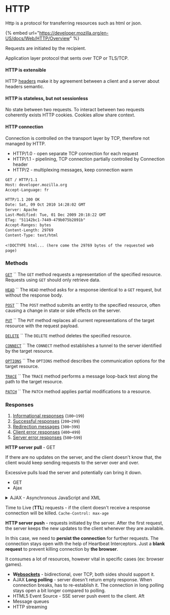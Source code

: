 # HTTP

Http is a protocol for transferring resources such as html or json.

{% embed url="https://developer.mozilla.org/en-US/docs/Web/HTTP/Overview" %}

Requests are initiated by the recipient.

Application layer protocol that sents over TCP or TLS/TCP.

#### HTTP is extensible

HTTP [headers](https://developer.mozilla.org/en-US/docs/Web/HTTP/Headers) make it by agreement between a client and a server about headers semantic.

#### HTTP is stateless, but not sessionless

No state between two requests. To interact between two requests coherently exists HTTP cookies. Cookies allow share context.

#### HTTP connection

Connection is controlled on the transport layer by TCP, therefore not managed by HTTP.&#x20;

* HTTP/1.0 - open separate TCP connection for each request
* HTTP/1.1 - pipelining, TCP connection partially controlled by Connection header
* HTTP/2 - multiplexing messages, keep connection warm

```
GET / HTTP/1.1
Host: developer.mozilla.org
Accept-Language: fr
```

```
HTTP/1.1 200 OK
Date: Sat, 09 Oct 2010 14:28:02 GMT
Server: Apache
Last-Modified: Tue, 01 Dec 2009 20:18:22 GMT
ETag: "51142bc1-7449-479b075b2891b"
Accept-Ranges: bytes
Content-Length: 29769
Content-Type: text/html

<!DOCTYPE html... (here come the 29769 bytes of the requested web page)
```

### Methods

[`GET`](https://developer.mozilla.org/en-US/docs/Web/HTTP/Methods/GET) `` The `GET` method requests a representation of the specified resource. Requests using `GET` should only retrieve data.

[`HEAD`](https://developer.mozilla.org/en-US/docs/Web/HTTP/Methods/HEAD) `` The `HEAD` method asks for a response identical to a `GET` request, but without the response body.

[`POST`](https://developer.mozilla.org/en-US/docs/Web/HTTP/Methods/POST) `` The `POST` method submits an entity to the specified resource, often causing a change in state or side effects on the server.

[`PUT`](https://developer.mozilla.org/en-US/docs/Web/HTTP/Methods/PUT) `` The `PUT` method replaces all current representations of the target resource with the request payload.

[`DELETE`](https://developer.mozilla.org/en-US/docs/Web/HTTP/Methods/DELETE) `` The `DELETE` method deletes the specified resource.

[`CONNECT`](https://developer.mozilla.org/en-US/docs/Web/HTTP/Methods/CONNECT) `` The `CONNECT` method establishes a tunnel to the server identified by the target resource.

[`OPTIONS`](https://developer.mozilla.org/en-US/docs/Web/HTTP/Methods/OPTIONS) `` The `OPTIONS` method describes the communication options for the target resource.

[`TRACE`](https://developer.mozilla.org/en-US/docs/Web/HTTP/Methods/TRACE) `` The `TRACE` method performs a message loop-back test along the path to the target resource.

[`PATCH`](https://developer.mozilla.org/en-US/docs/Web/HTTP/Methods/PATCH) `` The `PATCH` method applies partial modifications to a resource.

### Responses

1. [Informational responses](https://developer.mozilla.org/en-US/docs/Web/HTTP/Status#information\_responses) (`100`–`199`)
2. [Successful responses](https://developer.mozilla.org/en-US/docs/Web/HTTP/Status#successful\_responses) (`200`–`299`)
3. [Redirection messages](https://developer.mozilla.org/en-US/docs/Web/HTTP/Status#redirection\_messages) (`300`–`399`)
4. [Client error responses](https://developer.mozilla.org/en-US/docs/Web/HTTP/Status#client\_error\_responses) (`400`–`499`)
5. [Server error responses](https://developer.mozilla.org/en-US/docs/Web/HTTP/Status#server\_error\_responses) (`500`–`599`)



**HTTP server pull** - GET

If there are no updates on the server, and the client doesn't know that, the client would keep sending requests to the server over and over.

Excessive pulls load the server and potentially can bring it down.&#x20;

* GET
* Ajax

<details>

<summary>AJAX - Asynchronous JavaScript and XML</summary>

![](<../.gitbook/assets/image (13).png>)

AJAX uses an _XMLHttpRequest_ object for sending the requests to the server which is built-in the browser and uses JavaScript to update the _HTML DOM_.

</details>

Time to Live (**TTL**) requests - if the client doesn't receive a response connection will be killed. `Cache-Control: max-age`

**HTTP server push** - requests initiated by the server. After the first request, the server keeps the new updates to the client whenever they are available.

In this case, we need to **persist the connection** for further requests. The connection stays open with the help of Heartbeat Interceptors. Just a **blank request** to prevent killing connection by **the browser**.

It consumes a lot of resources, however vital in specific cases (ex: browser games).

* **W**[**ebsockets**](websocket.md) - bidirectional, over TCP, both sides should support it.
* AJAX **Long polling** - server doesn't return empty response. When connection breaks, has to re-establish it. The connection in long polling stays open a bit longer compared to polling.
* HTML5 Event Source - SSE server push event to the client. Aft
* Message queues
* HTTP streaming
